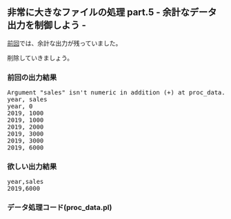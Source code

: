 <h2>非常に大きなファイルの処理 part.5 - 余計なデータ出力を制御しよう -</h2>

[前回](/blog/20200317085315.html)では、余計な出力が残っていました。

削除していきましょう。

### 前回の出力結果

<pre>
Argument "sales" isn't numeric in addition (+) at proc_data.pl line 11, <> line 1.
year, sales
year, 0
2019, 1000
2019, 1000
2019, 2000
2019, 3000
2019, 3000
2019, 6000
</pre>

### 欲しい出力結果

<pre>
year,sales
2019,6000
</pre>

### データ処理コード(proc\_data.pl)

<pre>
</pre>
